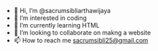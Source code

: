 - 👋 Hi, I’m @sacrumsibliarthawijaya
- 👀 I’m interested in coding
- 🌱 I’m currently learning HTML
- 💞️ I’m looking to collaborate on makng a website
- 📫 How to reach me sacrumsibli25@gmail.com

<!---
sacrumsibliarthawijaya/sacrumsibliarthawijaya is a ✨ special ✨ repository because its `README.md` (this file) appears on your GitHub profile.
You can click the Preview link to take a look at your changes.
--->
